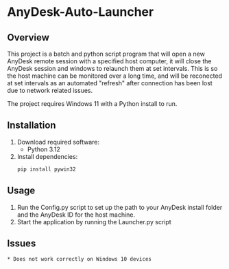 # AnyDesk-Auto-Launcher

## Overview
This project is a batch and python script program that will open a new AnyDesk remote session with a specified host computer, it will close the AnyDesk session and windows to relaunch them at set intervals. This is so the host machine can be monitored over a long time, and will be reconected at set intervals as an automated "refresh" after connection has been lost due to network related issues.

The project requires Windows 11 with a Python install to run.

## Installation
1. Download required software:
    * Python 3.12
2. Install dependencies:
    ```bash
    pip install pywin32
    ```

## Usage
1. Run the Config.py script to set up the path to your AnyDesk install folder and the AnyDesk ID for the host machine.
2. Start the application by running the Launcher.py script

## Issues
    * Does not work correctly on Windows 10 devices